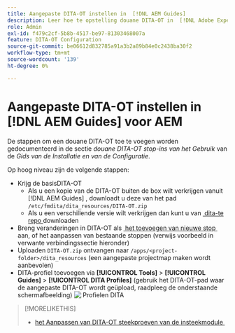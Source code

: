 ```yaml
---
title: Aangepaste DITA-OT instellen in  [!DNL AEM Guides]
description: Leer hoe te opstelling douane DITA-OT in  [!DNL Adobe Experience Manager Guides]
role: Admin
exl-id: f479c2cf-5b8b-4517-be97-81303468007a
feature: DITA-OT Configuration
source-git-commit: be06612d832785a91a3b2a89b84e0c2438ba30f2
workflow-type: tm+mt
source-wordcount: '139'
ht-degree: 0%

---
```


# Aangepaste DITA-OT instellen in [!DNL AEM Guides] voor AEM

De stappen om een douane DITA-OT toe te voegen worden gedocumenteerd in de sectie _douane DITA-OT stop-ins van het Gebruik_ van de _Gids van de Installatie en van de Configuratie_.

Op hoog niveau zijn de volgende stappen:

+ Krijg de basisDITA-OT
   + Als u een kopie van de DITA-OT buiten de box wilt verkrijgen vanuit [!DNL AEM Guides] , downloadt u deze van het pad `/etc/fmdita/dita_resources/DITA-OT.zip`
   + Als u een verschillende versie wilt verkrijgen dan kunt u van [&#x200B; dita-te repo &#x200B;](https://www.dita-ot.org/download) downloaden
+ Breng veranderingen in DITA-OT als [&#x200B; het toevoegen van nieuwe stop &#x200B;](https://www.dita-ot.org/dev/topics/plugins-installing.html) aan, of het aanpassen van bestaande stoppen (verwijs voorbeeld in verwante verbindingssectie hieronder)
+ Uploaden `DITA-OT.zip` ontvangen naar `/apps/<project-folder>/dita_resources` (een aangepaste projectmap maken wordt aanbevolen)
+ DITA-profiel toevoegen via **[!UICONTROL Tools]** > **[!UICONTROL Guides]** > **[!UICONTROL DITA Profiles]** (gebruik het DITA-OT-pad waar de aangepaste DITA-OT wordt geüpload, raadpleeg de onderstaande schermafbeelding)
  ![&#x200B; Profielen DITA &#x200B;](assets/dita-profile.png)

>[!MORELIKETHIS]
>
>+ [&#x200B; het Aanpassen van DITA-OT steekproeven van de insteekmodule &#x200B;](https://www.dita-ot.org/dev/topics/pdf-customization.html)
